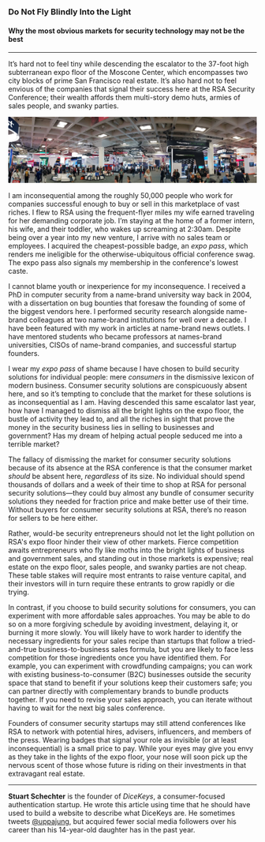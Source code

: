 ### Do Not Fly Blindly Into the Light
#### Why the most obvious markets for security technology may not be the best

---

It’s hard not to feel tiny while descending the escalator to the 37-foot high subterranean expo floor of the Moscone Center, which encompasses two city blocks of prime San Francisco real estate. It’s also hard not to feel envious of the companies that signal their success here at the RSA Security Conference; their wealth affords them multi-story demo huts, armies of sales people, and swanky parties.

<img src="images/do-not-fly-blindly-into-the-light/the-expo-floor-wide.jpg" alt="The massive RSA expo floor"/>

I am inconsequential among the roughly 50,000 people who work for companies successful enough to buy or sell in this marketplace of vast riches. I flew to RSA using the frequent-flyer miles my wife earned traveling for her demanding corporate job. I’m staying at the home of a former intern, his wife, and their toddler, who wakes up screaming at 2:30am. Despite being over a year into my new venture, I arrive with no sales team or employees. I acquired the cheapest-possible badge, an *expo pass*, which renders me ineligible for the otherwise-ubiquitous official conference swag. The expo pass also signals my membership in the conference's lowest caste.

I cannot blame youth or inexperience for my inconsequence. I received a PhD in computer security from a name-brand university way back in 2004, with a dissertation on bug bounties that foresaw the founding of some of the biggest vendors here. I performed security research alongside name-brand colleagues at two name-brand institutions for well over a decade. I have been featured with my work in articles at name-brand news outlets. I have mentored students who became professors at names-brand universities, CISOs of name-brand companies, and successful startup founders.

I wear my *expo pass* of shame because I have chosen to build security solutions for individual people: mere *consumers* in the dismissive lexicon of modern business. Consumer security solutions are conspicuously absent here, and so it’s tempting to conclude that the market for these solutions is as inconsequential as I am.  Having descended this same escalator last year, how have I managed to dismiss all the bright lights on the expo floor, the bustle of activity they lead to, and all the riches in sight that prove the money in the security business lies in selling to businesses and government?  Has my dream of helping actual people seduced me into a terrible market?

The fallacy of dismissing the market for consumer security solutions because of its absence at the RSA conference is that the consumer market *should* be absent here, *regardless* of its size. No individual should spend thousands of dollars and a week of their time to shop at RSA for personal security solutions—they could buy almost any bundle of consumer security solutions they needed for fraction price and make better use of their time. Without buyers for consumer security solutions at RSA, there’s no reason for sellers to be here either.

Rather, would-be security entrepreneurs should not let the light pollution on RSA's expo floor hinder their view of other markets. Fierce competition awaits entrepreneurs who fly like moths into the bright lights of business and government sales, and standing out in those markets is expensive; real estate on the expo floor, sales people, and swanky parties are not cheap. These table stakes will require most entrants to raise venture capital, and their investors will in turn require these entrants to grow rapidly or die trying.

In contrast, if you choose to build security solutions for consumers, you can experiment with more affordable sales approaches. You may be able to do so on a more forgiving schedule by avoiding investment, delaying it, or burning it more slowly. You will likely have to work harder to identify the necessary ingredients for your sales recipe than startups that follow a tried-and-true business-to-business sales formula, but you are likely to face less competition for those ingredients once you have identified them. For example, you can experiment with crowdfunding campaigns; you can work with existing business-to-consumer (B2C) businesses outside the security space that stand to benefit if your solutions keep their customers safe; you can partner directly with complementary brands to bundle products together. If you need to revise your sales approach, you can iterate without having to wait for the next big sales conference.

Founders of consumer security startups may still attend conferences like RSA to network with potential hires, advisers, influencers, and members of the press. Wearing badges that signal your role as invisible (or at least inconsequential) is a small price to pay. While your eyes may give you envy as they take in the lights of the expo floor, your nose will soon pick up the nervous scent of those whose future is riding on their investments in that extravagant real estate.

---

**Stuart Schechter** is the founder of *DiceKeys*, a consumer-focused authentication startup. He wrote this article using time that he should have used to build a website to describe what DiceKeys are. He sometimes tweets [@uppajung](https://twitter.com/uppajung), but acquired fewer social media followers over his career than his 14-year-old daughter has in the past year.

